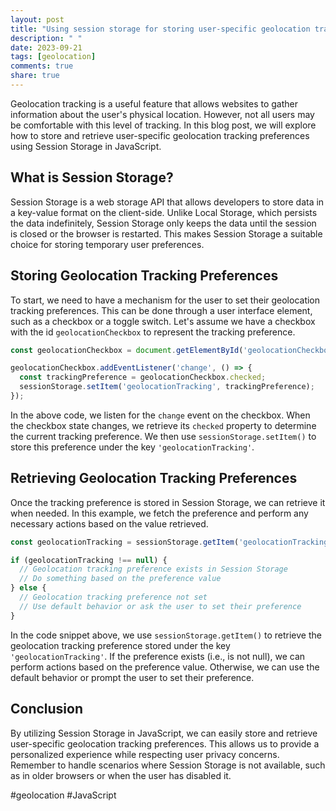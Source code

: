 ```yaml
---
layout: post
title: "Using session storage for storing user-specific geolocation tracking preferences in JavaScript"
description: " "
date: 2023-09-21
tags: [geolocation]
comments: true
share: true
---
```


Geolocation tracking is a useful feature that allows websites to gather information about the user's physical location. However, not all users may be comfortable with this level of tracking. In this blog post, we will explore how to store and retrieve user-specific geolocation tracking preferences using Session Storage in JavaScript.

## What is Session Storage?

Session Storage is a web storage API that allows developers to store data in a key-value format on the client-side. Unlike Local Storage, which persists the data indefinitely, Session Storage only keeps the data until the session is closed or the browser is restarted. This makes Session Storage a suitable choice for storing temporary user preferences.

## Storing Geolocation Tracking Preferences

To start, we need to have a mechanism for the user to set their geolocation tracking preferences. This can be done through a user interface element, such as a checkbox or a toggle switch. Let's assume we have a checkbox with the id `geolocationCheckbox` to represent the tracking preference.

```javascript
const geolocationCheckbox = document.getElementById('geolocationCheckbox');

geolocationCheckbox.addEventListener('change', () => {
  const trackingPreference = geolocationCheckbox.checked;
  sessionStorage.setItem('geolocationTracking', trackingPreference);
});
```

In the above code, we listen for the `change` event on the checkbox. When the checkbox state changes, we retrieve its `checked` property to determine the current tracking preference. We then use `sessionStorage.setItem()` to store this preference under the key `'geolocationTracking'`.

## Retrieving Geolocation Tracking Preferences

Once the tracking preference is stored in Session Storage, we can retrieve it when needed. In this example, we fetch the preference and perform any necessary actions based on the value retrieved.

```javascript
const geolocationTracking = sessionStorage.getItem('geolocationTracking');

if (geolocationTracking !== null) {
  // Geolocation tracking preference exists in Session Storage
  // Do something based on the preference value
} else {
  // Geolocation tracking preference not set
  // Use default behavior or ask the user to set their preference
}
```

In the code snippet above, we use `sessionStorage.getItem()` to retrieve the geolocation tracking preference stored under the key `'geolocationTracking'`. If the preference exists (i.e., is not null), we can perform actions based on the preference value. Otherwise, we can use the default behavior or prompt the user to set their preference.

## Conclusion

By utilizing Session Storage in JavaScript, we can easily store and retrieve user-specific geolocation tracking preferences. This allows us to provide a personalized experience while respecting user privacy concerns. Remember to handle scenarios where Session Storage is not available, such as in older browsers or when the user has disabled it.

#geolocation #JavaScript